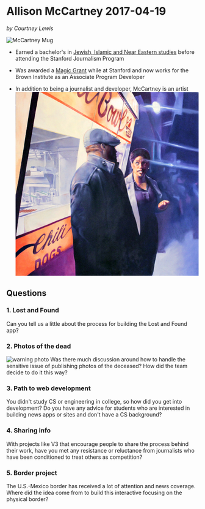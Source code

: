# Allison McCartney 2017-04-19

*by Courtney Lewis*

![McCartney Mug](http://brown.columbia.edu/uploads/800008/1445451916120/allison-mccartney-223x300[1]-114-53x45x104x121_gray.jpg)

- Earned a bachelor's in [Jewish, Islamic and Near Eastern studies](http://jinelc.wustl.edu/) before attending the Stanford Journalism Program

- Was awarded a [Magic Grant](http://brown.columbia.edu/propose) while at Stanford and now works for the Brown Institute as an Associate Program Developer

- In addition to being a journalist and developer, McCartney is an artist ![DC Paining](https://github.com/courtlew/compjour-2017/blob/master/homework/McCartpainting.jpg)


## Questions

### 1. Lost and Found

Can you tell us a little about the process for building the Lost and Found app?

### 2. Photos of the dead
![warning photo](https://github.com/courtlew/compjour-2017/blob/master/homework/lostandfoundcover)
Was there much discussion around how to handle the sensitive issue of publishing photos of the deceased? How did the team decide to do it this way?

### 3. Path to web development
You didn't study CS or engineering in college, so how did you get into development? Do you have any advice for students who are interested in building news apps or sites and don't have a CS background?

### 4. Sharing info
With projects like V3 that encourage people to share the process behind their work, have you met any resistance  or reluctance from journalists who have been conditioned to treat others as competition?

### 5. Border project
The U.S.-Mexico border has received a lot of attention and news coverage. Where did the idea come from to build this interactive focusing on the physical border?
